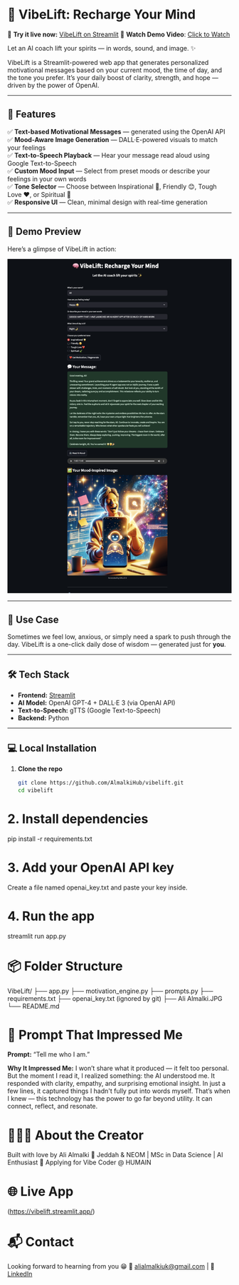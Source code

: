 # 🧠 VibeLift: Recharge Your Mind

🚀 **Try it live now:** [VibeLift on Streamlit](https://vibelift.streamlit.app)
🎥 **Watch Demo Video**: [Click to Watch](https://www.youtube.com/watch?v=bhrzy_e9T_k)

Let an AI coach lift your spirits — in words, sound, and image. ✨

VibeLift is a Streamlit-powered web app that generates personalized motivational messages based on your current mood, the time of day, and the tone you prefer. It’s your daily boost of clarity, strength, and hope — driven by the power of OpenAI.

---

## 🚀 Features

✅ **Text-based Motivational Messages** — generated using the OpenAI API  
✅ **Mood-Aware Image Generation** — DALL·E-powered visuals to match your feelings  
✅ **Text-to-Speech Playback** — Hear your message read aloud using Google Text-to-Speech  
✅ **Custom Mood Input** — Select from preset moods or describe your feelings in your own words  
✅ **Tone Selector** — Choose between Inspirational 🌟, Friendly 😊, Tough Love ❤️, or Spiritual 🍃  
✅ **Responsive UI** — Clean, minimal design with real-time generation

---

## 📸 Demo Preview

Here’s a glimpse of VibeLift in action:

![VibeLift Demo](Demo.png)

---

## 🎯 Use Case

Sometimes we feel low, anxious, or simply need a spark to push through the day. VibeLift is a one-click daily dose of wisdom — generated just for **you**.

---

## 🛠️ Tech Stack

- **Frontend:** [Streamlit](https://streamlit.io/)
- **AI Model:** OpenAI GPT-4 + DALL·E 3 (via OpenAI API)
- **Text-to-Speech:** gTTS (Google Text-to-Speech)
- **Backend:** Python

---

## 💻 Local Installation

1. **Clone the repo**
   ```bash
   git clone https://github.com/AlmalkiHub/vibelift.git
   cd vibelift

# 2. Install dependencies
pip install -r requirements.txt

# 3. Add your OpenAI API key
Create a file named openai_key.txt and paste your key inside.

# 4. Run the app 
streamlit run app.py

# 📦 Folder Structure
VibeLift/
├── app.py
├── motivation_engine.py
├── prompts.py
├── requirements.txt
├── openai_key.txt (ignored by git)
├── Ali Almalki.JPG
└── README.md

# 🤯 Prompt That Impressed Me

**Prompt:**
“Tell me who I am.”

**Why It Impressed Me:**
I won’t share what it produced — it felt too personal.
But the moment I read it, I realized something: the AI understood me.
It responded with clarity, empathy, and surprising emotional insight.
In just a few lines, it captured things I hadn't fully put into words myself.
That’s when I knew — this technology has the power to go far beyond utility.
It can connect, reflect, and resonate.


# 👨🏻‍💻 About the Creator
Built with love by Ali Almalki
📍 Jeddah & NEOM | MSc in Data Science | AI Enthusiast
💼 Applying for Vibe Coder @ HUMAIN

# 🌐 Live App
(https://vibelift.streamlit.app/)

# 📬 Contact
Looking forward to hearning from you 😁
📧 alialmalkiuk@gmail.com | 💼 [LinkedIn](https://www.linkedin.com/in/ali-malki/)








